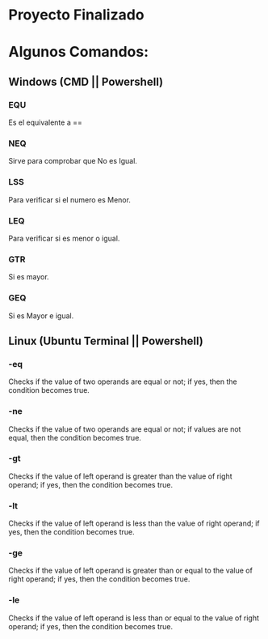 # Proyecto Finalizado

# Algunos Comandos:

## Windows (CMD || Powershell)
### EQU 
Es el equivalente a == 
### NEQ 
Sirve para comprobar que No es Igual.
### LSS 
Para verificar si el numero es Menor.
### LEQ 
Para verificar si es menor o igual.
### GTR 
Si es mayor.
### GEQ 
Si es Mayor e igual.

## Linux (Ubuntu Terminal || Powershell)
### -eq 
Checks if the value of two operands are equal or not; if yes, then the condition becomes true.
### -ne	
Checks if the value of two operands are equal or not; if values are not equal, then the condition becomes true.	
### -gt	
Checks if the value of left operand is greater than the value of right operand; if yes, then the condition becomes true.	
### -lt	
Checks if the value of left operand is less than the value of right operand; if yes, then the condition becomes true.	
### -ge	
Checks if the value of left operand is greater than or equal to the value of right operand; if yes, then the condition becomes true.	
### -le	
Checks if the value of left operand is less than or equal to the value of right operand; if yes, then the condition becomes true.	
